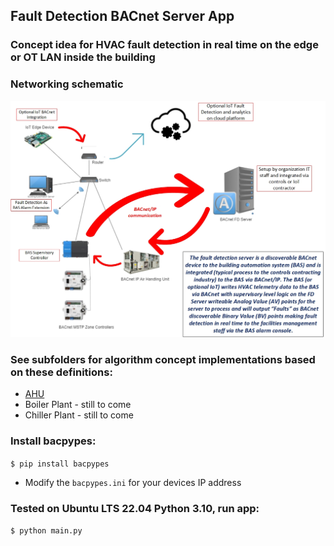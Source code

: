 ## Fault Detection BACnet Server App

### Concept idea for HVAC fault detection in real time on the edge or OT LAN inside the building

### Networking schematic
![Alt text](/images/schematic.jpg)

### See subfolders for algorithm concept implementations based on these definitions:
* [AHU](https://github.com/bbartling/open-fdd/tree/master/air_handling_unit/images)
* Boiler Plant - still to come
* Chiller Plant - still to come

### Install bacpypes:
`$ pip install bacpypes`

* Modify the `bacpypes.ini` for your devices IP address

### Tested on Ubuntu LTS 22.04 Python 3.10, run app:
`$ python main.py`







